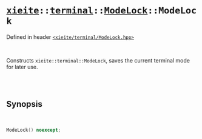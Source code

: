 # [`xieite`](../../../README.md)`::`[`terminal`](../../../docs/terminal.md)`::`[`ModeLock`](../../../docs/terminal/ModeLock.md)`::ModeLock`
Defined in header [`<xieite/terminal/ModeLock.hpp>`](../../../include/xieite/terminal/ModeLock.hpp)

<br/>

Constructs `xieite::terminal::ModeLock`, saves the current terminal mode for later use.

<br/><br/>

## Synopsis

<br/>

```cpp
ModeLock() noexcept;
```
